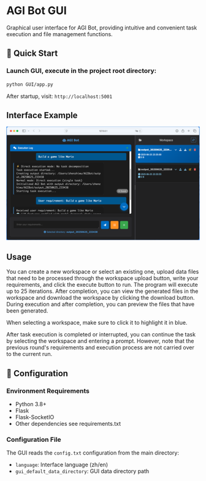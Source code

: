# AGI Bot GUI

Graphical user interface for AGI Bot, providing intuitive and convenient task execution and file management functions.

## 🚀 Quick Start

### Launch GUI, execute in the project root directory:
```bash
python GUI/app.py
```

After startup, visit: `http://localhost:5001`

## Interface Example
<div align="center">
      <img src="../fig/AGIBot_GUI.png" alt="AGI Bot GUI"/>
</div>

## Usage

You can create a new workspace or select an existing one, upload data files that need to be processed through the workspace upload button, write your requirements, and click the execute button to run. The program will execute up to 25 iterations. After completion, you can view the generated files in the workspace and download the workspace by clicking the download button. During execution and after completion, you can preview the files that have been generated.

When selecting a workspace, make sure to click it to highlight it in blue.

After task execution is completed or interrupted, you can continue the task by selecting the workspace and entering a prompt. However, note that the previous round's requirements and execution process are not carried over to the current run.

## 🔧 Configuration

### Environment Requirements
- Python 3.8+
- Flask
- Flask-SocketIO
- Other dependencies see requirements.txt

### Configuration File
The GUI reads the `config.txt` configuration from the main directory:
- `language`: Interface language (zh/en)
- `gui_default_data_directory`: GUI data directory path 